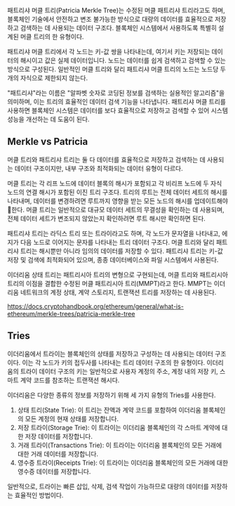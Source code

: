 
패트리샤 머클 트리(Patricia Merkle Tree)는 수정된 머클 패트리샤 트리라고도 하며, 블록체인 기술에서 안전하고 변조 불가능한 방식으로 대량의 데이터를 효율적으로 저장하고 검색하는 데 사용되는 데이터 구조다. 블록체인 시스템에서 사용하도록 특별히 설계된 머클 트리의 한 유형이다.

패트리샤 머클 트리에서 각 노드는 키-값 쌍을 나타내는데, 여기서 키는 저장되는 데이터의 해시이고 값은 실제 데이터입니다. 노드는 데이터를 쉽게 검색하고 검색할 수 있는 방식으로 구성된다. 일반적인 머클 트리와 달리 패트리샤 머클 트리의 노드는 노드당 두 개의 자식으로 제한되지 않는다.

"패트리샤"라는 이름은 "알파벳 숫자로 코딩된 정보를 검색하는 실용적인 알고리즘"을 의미하며, 이는 트리의 효율적인 데이터 검색 기능을 나타냅니다. 패트리샤 머클 트리를 사용하면 블록체인 시스템은 데이터를 보다 효율적으로 저장하고 검색할 수 있어 시스템 성능을 개선하는 데 도움이 된다.

## Merkle vs Patricia

머클 트리와 패트리샤 트리는 둘 다 데이터를 효율적으로 저장하고 검색하는 데 사용되는 데이터 구조이지만, 내부 구조와 최적화되는 데이터 유형이 다르다.

머클 트리는 각 리프 노드에 데이터 블록의 해시가 포함되고 각 비리프 노드에 두 자식 노드의 연결 해시가 포함된 이진 트리 구조다. 트리의 루트는 전체 데이터 세트의 해시를 나타내며, 데이터를 변경하려면 루트까지 영향을 받는 모든 노드의 해시를 업데이트해야 한다. 머클 트리는 일반적으로 대규모 데이터 세트의 무결성을 확인하는 데 사용되며, 전체 데이터 세트가 변조되지 않았는지 확인하려면 루트 해시만 확인하면 된다.

패트리샤 트리는 라딕스 트리 또는 트라이라고도 하며, 각 노드가 문자열을 나타내고, 에지가 다음 노드로 이어지는 문자를 나타내는 트리 데이터 구조다. 머클 트리와 달리 패트리샤 트리는 해시뿐만 아니라 임의의 데이터를 저장할 수 있다. 패트리샤 트리는 키-값 저장 및 검색에 최적화되어 있으며, 종종 데이터베이스와 파일 시스템에서 사용된다.

이더리움 상태 트리는 패트리시아 트리의 변형으로 구현되는데, 머클 트리와 패트리시아 트리의 이점을 결합한 수정된 머클 패트리시아 트리(MMPT)라고 한다. MMPT는 이더리움 네트워크의 계정 상태, 계약 스토리지, 트랜잭션 트리를 저장하는 데 사용된다.

https://docs.cryptohandbook.org/ethereum/general/what-is-ethereum/merkle-trees/patricia-merkle-tree

## Tries

이더리움에서 트라이는 블록체인의 상태를 저장하고 구성하는 데 사용되는 데이터 구조이다. 이는 각 노드가 키의 접두사를 나타내는 트리 데이터 구조의 한 유형이다. 이더리움의 트라이 데이터 구조의 키는 일반적으로 사용자 계정의 주소, 계정 내의 저장 키, 스마트 계약 코드를 참조하는 트랜잭션 해시다.

이더리움은 다양한 종류의 정보를 저장하기 위해 세 가지 유형의 Tries를 사용한다.
1. 상태 트리(State Trie): 이 트리는 잔액과 계약 코드를 포함하여 이더리움 블록체인의 모든 계정의 현재 상태를 저장합니다.
2. 저장 트라이(Storage Trie): 이 트라이는 이더리움 블록체인의 각 스마트 계약에 대한 저장 데이터를 저장합니다.
3. 거래 트라이(Transactions Trie): 이 트라이는 이더리움 블록체인의 모든 거래에 대한 거래 데이터를 저장합니다.
4. 영수증 트라이(Receipts Trie): 이 트라이는 이더리움 블록체인의 모든 거래에 대한 영수증 데이터를 저장합니다.

일반적으로, 트라이는 빠른 삽입, 삭제, 검색 작업이 가능하므로 대량의 데이터를 저장하는 효율적인 방법이다.

